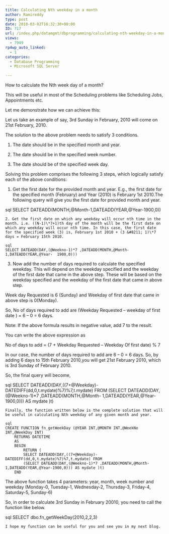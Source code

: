 ```yaml
---
title: Calculating Nth weekday in a month
author: Ramireddy
type: post
date: 2010-03-02T16:32:30+00:00
ID: 717
url: /index.php/datamgmt/dbprogramming/calculating-nth-weekday-in-a-month/
views:
  - 7949
rp4wp_auto_linked:
  - 1
categories:
  - Database Programming
  - Microsoft SQL Server

---
```

How to calculate the Nth week day of a month?

This will be useful in most of the Scheduling problems like Scheduling Jobs, Appointments etc. 

Let me demonstrate how we can achieve this:

Let us take an example of say, 3rd Sunday in February, 2010 will come on 21st February, 2010.
  
The solution to the above problem needs to satisfy 3 conditions.
  
1. The date should be in the specified month and year.
  
2. The date should be in the specified week number.
  
3. The date should be of the specified week day.
  
Solving this problem comprises the following 3 steps, which logically satisfy each of the above conditions:
  
1. Get the first date for the provided month and year. E.g., the first date for the specified month (February) and Year (2010) is February 1st 2010.The following query will give you the first date for provided month and year.

sql
SELECT DATEADD(MONTH,@Month-1,DATEADD(YEAR,@Year-1900,0))
```
2. Get the first date on which any weekday will occur nth time in the month. i.e. ((N-1)\*7+1)th day of the month will be the first date on which any weekday will occur nth time. In this case, the first date for the specified week (3) is, February 1st 2010 + (3 &#8211; 1)\*7 days = February 15th 2010.

sql
SELECT DATEADD(DAY,(@Weekno-1)*7 ,DATEADD(MONTH,@Month-1,DATEADD(YEAR,@Year-  1900,0)))
```
3. Now add the number of days required to calculate the specified weekday. This will depend on the weekday specified and the weekday of the first date that came in the above step. These will be based on the weekday specified and the weekday of the first date that came in above step.
  
Week day Requested is 6 (Sunday) and Weekday of first date that came in above step is 0(Monday).
  
So, No of days required to add are (Weekday Requested &#8211; weekday of first date ) = 6 – 0 = 6 days.
  
Note: If the above formula results in negative value, add 7 to the result.
  
You can write the above expression as
  
No of days to add = (7 + Weekday Requested &#8211; Weekday Of first date) % 7
  
In our case, the number of days required to add are 6 &#8211; 0 = 6 days. So, by adding 6 days to 15th February 2010,you will get 21st February 2010, which is 3rd Sunday of February 2010.
  
So, the final query will become,

sql
SELECT DATEADD(DAY,((7+@Weekday)-DATEDIFF(dd,0,t.mydate)%7)%7,t.mydate) FROM 
	    (SELECT DATEADD(DAY,(@Weekno-1)*7 ,DATEADD(MONTH,@Month- 
	1,DATEADD(YEAR,@Year-1900,0))) AS mydate )t)

```
Finally, the function written below is the complete solution that will be useful in calculating Nth weekday of any given month and year.

sql
CREATE FUNCTION fn_getWeekDay (@YEAR INT,@MONTH INT,@WeekNo INT,@WeekDay INT) 
	RETURNS DATETIME 
	AS 
	BEGIN 
	    RETURN (   
	    SELECT DATEADD(DAY,((7+@Weekday)-DATEDIFF(dd,0,t.mydate)%7)%7,t.mydate) FROM 
	    (SELECT DATEADD(DAY,(@Weekno-1)*7 ,DATEADD(MONTH,@Month-1,DATEADD(YEAR,@Year-1900,0))) AS mydate )t) 
	END
```
The above function takes 4 parameters: year, month, week number and weekday (Monday-0, Tuesday-1, Wednesday-2, Thursday-3, Friday-4, Saturday-5, Sunday-6)
  
So, in order to calculate 3rd Sunday in February 20010, you need to call the function like below.

sql
SELECT dbo.fn_getWeekDay(2010,2,2,3)
```
I hope my function can be useful for you and see you in my next blog.